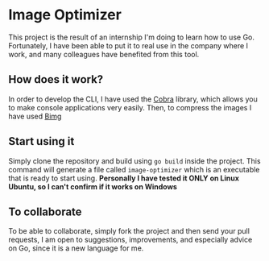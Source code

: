 # Image Optimizer

This project is the result of an internship I'm doing to learn how to use Go.
Fortunately, I have been able to put it to real use in the company where I work, and many colleagues have benefited from this tool.

## How does it work?
In order to develop the CLI, I have used the [Cobra](https://github.com/spf13/cobra) library, which allows you to make console applications very easily.
Then, to compress the images I have used [Bimg](https://github.com/h2non/bimg)

## Start using it
Simply clone the repository and build using `go build` inside the project. This command will generate a file called `image-optimizer` which is an executable that is ready to start using.
**Personally I have tested it ONLY on Linux Ubuntu, so I can't confirm if it works on Windows**

## To collaborate
To be able to collaborate, simply fork the project and then send your pull requests, I am open to suggestions, improvements, and especially advice on Go, since it is a new language for me.